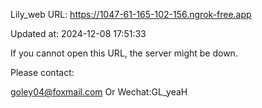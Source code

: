 Lily_web URL: https://1047-61-165-102-156.ngrok-free.app

Updated at: 2024-12-08 17:51:33

If you cannot open this URL, the server might be down.

Please contact: 

goley04@foxmail.com Or Wechat:GL_yeaH